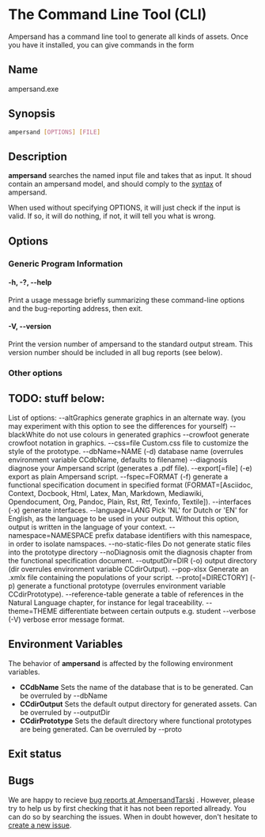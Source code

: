 # The Command Line Tool (CLI)

Ampersand has a command line tool to generate all kinds of assets. Once you have it installed, you can give commands in the form

## Name

ampersand.exe

## Synopsis

```.bash
ampersand [OPTIONS] [FILE]
```

## Description
**ampersand** searches the named input file and takes that as input. It shoud contain an ampersand model, and should comply to the [syntax](syntax/syntax.md) of ampersand.

When used without specifying OPTIONS, it will just check if the input is valid. If so, it will do nothing, if not, it will tell you what is wrong.

## Options

### Generic Program Information

#### -h, -?, --help
Print a usage message briefly summarizing these command-line options and the bug-reporting address, then exit.

#### -V, --version
Print the version number of ampersand to the standard output stream. This version number should be included in all bug reports (see below).

### Other options

## TODO: stuff below:

List of options:
  --altGraphics
          generate graphics in an alternate way. (you may experiment with
          this option to see the differences for yourself)
  --blackWhite
          do not use colours in generated graphics
  --crowfoot
          generate crowfoot notation in graphics.
  --css=file
          Custom.css file to customize the style of the prototype.
  --dbName=NAME (-d)
          database name (overrules environment variable CCdbName, defaults
          to filename)
  --diagnosis
          diagnose your Ampersand script (generates a .pdf file).
  --export[=file] (-e)
          export as plain Ampersand script.
  --fspec=FORMAT (-f)
          generate a functional specification document in specified format
          (FORMAT=[Asciidoc, Context, Docbook, Html, Latex, Man, Markdown,
          Mediawiki, Opendocument, Org, Pandoc, Plain, Rst, Rtf, Texinfo,
          Textile]).
  --interfaces (-x)
          generate interfaces.
  --language=LANG
          Pick 'NL' for Dutch or 'EN' for English, as the language to be
          used in your output. Without this option, output is written in
          the language of your context.
  --namespace=NAMESPACE
          prefix database identifiers with this namespace, in order to
          isolate namspaces.
  --no-static-files
          Do not generate static files into the prototype directory
  --noDiagnosis
          omit the diagnosis chapter from the functional specification
          document.
  --outputDir=DIR (-o)
          output directory (dir overrules environment variable
          CCdirOutput).
  --pop-xlsx
          Generate an .xmlx file containing the populations of your script.
  --proto[=DIRECTORY] (-p)
          generate a functional prototype (overrules environment variable
          CCdirPrototype).
  --reference-table
          generate a table of references in the Natural Language chapter,
          for instance for legal traceability.
  --theme=THEME
          differentiate between certain outputs e.g. student
  --verbose (-V)
          verbose error message format.

## Environment Variables
The behavior of **ampersand** is affected by the following environment variables.
* **CCdbName**  Sets the name of the database that is to be generated. Can be overruled by --dbName
* **CCdirOutput** Sets the default output directory for generated assets. Can be overruled by --outputDir 
* **CCdirPrototype** Sets the default directory where functional prototypes are being generated. Can be overruled by --proto

## Exit status

## Bugs
 We are happy to recieve [bug reports at AmpersandTarski](https://github.com/AmpersandTarski/ampersand/issues) . However, please try to help us by first checking that it has not been reported allready. You can do so by searching the issues. When in doubt however, don't hesitate to [create a new issue](https://github.com/AmpersandTarski/ampersand/issues). 
